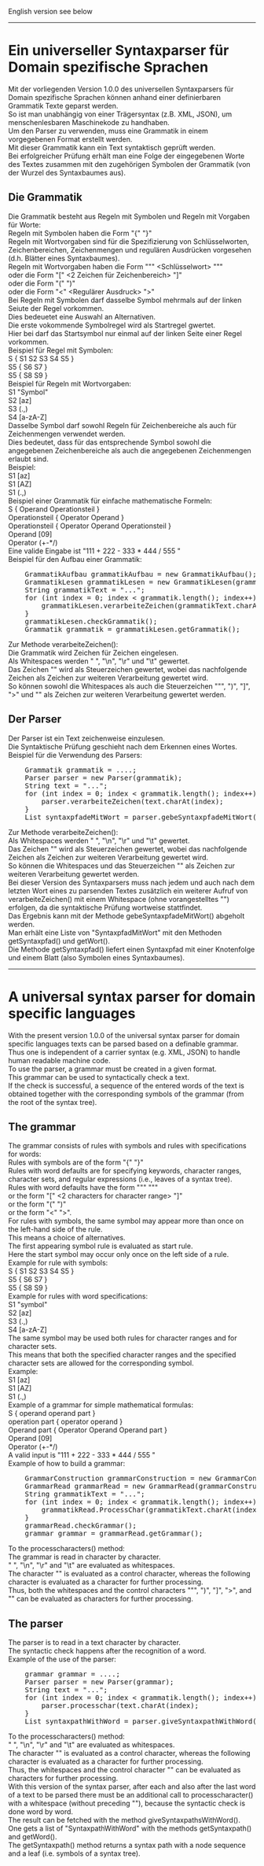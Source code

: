 English version see below


--------------------------------------------------


# Ein universeller Syntaxparser für Domain spezifische Sprachen

Mit der vorliegenden Version 1.0.0 des universellen Syntaxparsers für Domain spezifische Sprachen können anhand einer definierbaren Grammatik Texte geparst werden.  
So ist man unabhängig von einer Trägersyntax (z.B. XML, JSON), um menschenlesbaren Maschinekode zu handhaben.  
Um den Parser zu verwenden, muss eine Grammatik in einem vorgegebenen Format erstellt werden.  
Mit dieser Grammatik kann ein Text syntaktisch geprüft werden.  
Bei erfolgreicher Prüfung erhält man eine Folge der eingegebenen Worte des Textes zusammen mit den zugehörigen Symbolen der Grammatik (von der Wurzel des Syntaxbaumes aus).  
  

## Die Grammatik

Die Grammatik besteht aus Regeln mit Symbolen und Regeln mit Vorgaben für Worte:  
Regeln mit Symbolen haben die Form <Symbolbezeichnung> "{" <Folge von Symbolbezeichnungen> "}"  
Regeln mit Wortvorgaben sind für die Spezifizierung von Schlüsselworten,
Zeichenbereichen, Zeichenmengen und regulären Ausdrücken vorgesehen (d.h. Blätter eines Syntaxbaumes).  
Regeln mit Wortvorgaben haben die Form <Symbolbezeichnung> """ <Schlüsselwort> """  
oder die Form <Symbolbenzeichnung> "[" <2 Zeichen für Zeichenbereich> "\]"  
oder die Form <Symbolbezeichnung> "(" <Folge von einzelnen Zeichen> ")"  
oder die Form <Symbolbezeichnung> "<" <Regulärer Ausdruck> ">"  
Bei Regeln mit Symbolen darf dasselbe Symbol mehrmals auf der linken Seiute der Regel vorkommen.  
Dies bedeuetet eine Auswahl an Alternativen.  
Die erste vokommende Symbolregel wird als Startregel gwertet.  
Hier bei darf das Startsymbol nur einmal auf der linken Seite einer Regel vorkommen.  
Beispiel für Regel mit Symbolen:  
S { S1 S2 S3 S4 S5 }  
S5 { S6 S7 }  
S5 { S8 S9 }  
Beispiel für Regeln mit Wortvorgaben:  
S1 "Symbol"  
S2 [az]  
S3 (.,)  
S4 [a-zA-Z]  
Dasselbe Symbol darf sowohl Regeln für Zeichenbereiche als auch für Zeichenmengen verwendet werden.  
Dies bedeutet, dass für das entsprechende Symbol sowohl die angegebenen Zeichenbereiche als auch die angegebenen Zeichenmengen erlaubt sind.  
Beispiel:  
S1 [az]  
S1 [AZ]  
S1 (.,)   
Beispiel einer Grammatik für einfache mathematische Formeln:  
S { Operand Operationsteil }  
Operationsteil { Operator Operand }  
Operationsteil { Operator Operand Operationsteil }  
Operand [09]  
Operator (+-*/)  
Eine valide Eingabe ist "111 + 222 - 333 * 444 / 555 "  
Beispiel für den Aufbau einer Grammatik:  
<pre>
    GrammatikAufbau grammatikAufbau = new GrammatikAufbau();  
    GrammatikLesen grammatikLesen = new GrammatikLesen(grammatikAufbau);  
    String grammatikText = "...";  
    for (int index = 0; index < grammatik.length(); index++) {  
        grammatikLesen.verarbeiteZeichen(grammatikText.charAt(index));  
    }  
    grammatikLesen.checkGrammatik();  
    Grammatik grammatik = grammatikLesen.getGrammatik();  
</pre>
Zur Methode verarbeiteZeichen():  
Die Grammatik wird Zeichen für Zeichen eingelesen.  
Als Whitespaces werden " ", "\n", "\r" und "\t" gewertet.  
Das Zeichen "\" wird als Steuerzeichen gewertet, wobei das nachfolgende Zeichen als Zeichen zur weiteren Verarbeitung gewertet wird.  
So können sowohl die Whitespaces als auch die Steuerzeichen """, ")", "]", ">" und "\" als Zeichen zur weiteren Verarbeitung gewertet werden.  


## Der Parser

Der Parser ist ein Text zeichenweise einzulesen.  
Die Syntaktische Prüfung geschieht nach dem Erkennen eines Wortes.  
Beispiel für die Verwendung des Parsers:  
<pre>
    Grammatik grammatik = ....;  
    Parser parser = new Parser(grammatik);  
    String text = "...";  
    for (int index = 0; index < grammatik.length(); index++) {  
        parser.verarbeiteZeichen(text.charAt(index);  
    }  
    List<SyntaxpfadMitWort> syntaxpfadeMitWort = parser.gebeSyntaxpfadeMitWort();  
</pre>
Zur Methode verarbeiteZeichen():  
Als Whitespaces werden " ", "\n", "\r" und "\t" gewertet.  
Das Zeichen "\" wird als Steuerzeichen gewertet, wobei das nachfolgende Zeichen als Zeichen zur weiteren Verarbeitung gewertet wird.  
So können die Whitespaces und das Steuerzeichen "\" als Zeichen zur weiteren Verarbeitung gewertet werden.  
Bei dieser Version des Syntaxparsers muss nach jedem und auch nach dem letzten Wort eines zu parsenden Textes zusätzlich ein weiterer Aufruf von verarbeiteZeichen() mit einem Whitespace (ohne vorangestelltes "\") erfolgen,
da die syntaktische Prüfung wortweise stattfindet.  
Das Ergebnis kann mit der Methode gebeSyntaxpfadeMitWort() abgeholt werden.  
Man erhält eine Liste von "SyntaxpfadMitWort" mit den Methoden getSyntaxpfad() und getWort().  
Die Methode getSyntaxpfad() liefert einen Syntaxpfad mit einer Knotenfolge  und einem Blatt (also Symbolen eines Syntaxbaumes).  


--------------------------------------------------


# A universal syntax parser for domain specific languages

With the present version 1.0.0 of the universal syntax parser for domain specific languages texts can be parsed based on a definable grammar.  
Thus one is independent of a carrier syntax (e.g. XML, JSON) to handle human readable machine code.  
To use the parser, a grammar must be created in a given format.  
This grammar can be used to syntactically check a text.  
If the check is successful, a sequence of the entered words of the text is obtained together with the corresponding symbols of the grammar (from the root of the syntax tree).  
  

## The grammar

The grammar consists of rules with symbols and rules with specifications for words:  
Rules with symbols are of the form <symbol name> "{" <sequence of symbol names> "}"  
Rules with word defaults are for specifying keywords,
character ranges, character sets, and regular expressions (i.e., leaves of a syntax tree).  
Rules with word defaults have the form <symbol name> """ <keyword> """  
or the form <symbol designation> "[" <2 characters for character range> "\]"  
or the form <symbol designation> "(" <sequence of single characters> ")"  
or the form <symbol name> "<" <regular expression> ">".  
For rules with symbols, the same symbol may appear more than once on the left-hand side of the rule.  
This means a choice of alternatives.  
The first appearing symbol rule is evaluated as start rule.  
Here the start symbol may occur only once on the left side of a rule.  
Example for rule with symbols:  
S { S1 S2 S3 S4 S5 }  
S5 { S6 S7 }  
S5 { S8 S9 }  
Example for rules with word specifications:  
S1 "symbol"  
S2 [az]  
S3 (.,)  
S4 [a-zA-Z]  
The same symbol may be used both rules for character ranges and for character sets.  
This means that both the specified character ranges and the specified character sets are allowed for the corresponding symbol.  
Example:  
S1 [az]  
S1 [AZ]  
S1 (.,)   
Example of a grammar for simple mathematical formulas:  
S { operand operand part }  
operation part { operator operand }  
Operand part { Operator Operand Operand part }  
Operand [09]  
Operator (+-*/)  
A valid input is "111 + 222 - 333 * 444 / 555 "  
Example of how to build a grammar:  
<pre>
    GrammarConstruction grammarConstruction = new GrammarConstruction();  
    GrammarRead grammarRead = new GrammarRead(grammarConstruction);  
    String grammatikText = "...";  
    for (int index = 0; index < grammatik.length(); index++) {  
        grammatikRead.ProcessChar(grammatikText.charAt(index));  
    }  
    grammarRead.checkGrammar();  
    grammar grammar = grammarRead.getGrammar();  
</pre>
To the processcharacters() method:  
The grammar is read in character by character.  
" ", "\n", "\r" and "\t" are evaluated as whitespaces.  
The character "\" is evaluated as a control character, whereas the following character is evaluated as a character for further processing.  
Thus, both the whitespaces and the control characters """, ")", "]", ">", and "\" can be evaluated as characters for further processing.  


## The parser

The parser is to read in a text character by character.  
The syntactic check happens after the recognition of a word.  
Example of the use of the parser:  
<pre>
    grammar grammar = ....;  
    Parser parser = new Parser(grammar);  
    String text = "...";  
    for (int index = 0; index < grammatik.length(); index++) {  
        parser.processchar(text.charAt(index);  
    }  
    List<SyntaxpathWithWord> syntaxpathWithWord = parser.giveSyntaxpathWithWord();  
</pre>
To the processcharacters() method:  
" ", "\n", "\r" and "\t" are evaluated as whitespaces.  
The character "\" is evaluated as a control character, whereas the following character is evaluated as a character for further processing.  
Thus, the whitespaces and the control character "\" can be evaluated as characters for further processing.  
With this version of the syntax parser, after each and also after the last word of a text to be parsed there must be an additional call to processcharacter() with a whitespace (without preceding "\"),
because the syntactic check is done word by word.  
The result can be fetched with the method giveSyntaxpathsWithWord().  
One gets a list of "SyntaxpathWithWord" with the methods getSyntaxpath() and getWord().  
The getSyntaxpath() method returns a syntax path with a node sequence and a leaf (i.e. symbols of a syntax tree).  
